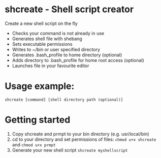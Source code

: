 # shcreate - Shell script creator
Create a new shell script on the fly
 - Checks your command is not already in use
 - Generates shell file with shebang
 - Sets executable permissions
 - Writes to ~/bin or user specified directory
 - Generates .bash_profile to home directory (optional)
 - Adds directory to .bash_profile for home root access (optional)
 - Launches file in your favourite editor

# Usage example:
```shcreate [command] [shell directory path (optional)]```

# Getting started
1. Copy shcreate and prmpt to your bin directory (e.g. usr/local/bin)
2. cd to your directory and set permissions of files: `chmod u+x shcreate` and `chmod u+x prmpt`
3. Generate your new shell script `shcreate myshellscript`